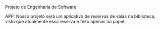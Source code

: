 Projeto de Engenharia de Software

APP:
  Nosso projeto será um aplicativo de reservas de salas na biblioteca, visto que atualmente essa reserva é feito apenas no papel.
